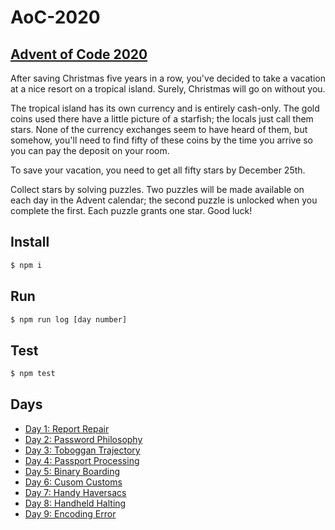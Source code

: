 # AoC-2020

## [Advent of Code 2020](http://adventofcode.com/2020)

After saving Christmas five years in a row, you've decided to take a vacation at a nice resort on a tropical island. Surely, Christmas will go on without you.

The tropical island has its own currency and is entirely cash-only. The gold coins used there have a little picture of a starfish; the locals just call them stars. None of the currency exchanges seem to have heard of them, but somehow, you'll need to find fifty of these coins by the time you arrive so you can pay the deposit on your room.

To save your vacation, you need to get all fifty stars by December 25th.

Collect stars by solving puzzles. Two puzzles will be made available on each day in the Advent calendar; the second puzzle is unlocked when you complete the first. Each puzzle grants one star. Good luck!

## Install

```bash
$ npm i
```

## Run

```bash
$ npm run log [day number]
```

## Test

```bash
$ npm test
```

## Days

- [Day 1: Report Repair](day_01/)
- [Day 2: Password Philosophy](day_02/)
- [Day 3: Toboggan Trajectory](day_03/)
- [Day 4: Passport Processing](day_04/)
- [Day 5: Binary Boarding](day_05/)
- [Day 6: Cusom Customs](day_06/)
- [Day 7: Handy Haversacs](day_07/)
- [Day 8: Handheld Halting](day_08/)
- [Day 9: Encoding Error](day_09/)
